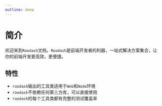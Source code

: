 ```yaml
---
outline: deep
---
```


# 简介
欢迎来到`Roodash`文档，`Roodash`是前端开发者的利器，一站式解决方案集合，让你的前端开发更高效，更便捷。

## 特性
- `roodash`输出的工具类适用于`Web`和`Node`环境
- `roodash`不依赖任何第三方库，可以直接使用
- `roodash`的每个工具类都有完整的测试覆盖率



